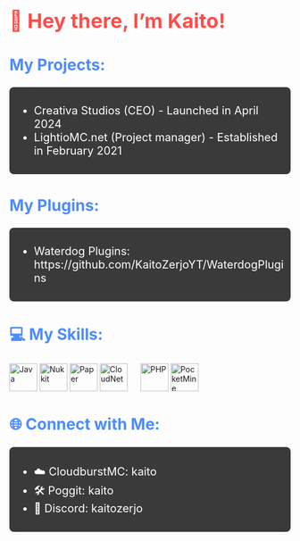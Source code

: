<h1 style="font-size: 36px; color: #ff4c4c;">👋 Hey there, I’m Kaito!</h1>

<h2 style="font-size: 28px; color: #4c8cff;">My Projects:</h2>
<div style="font-size: 20px; color: #ffffff; background-color: #3a3a3a; padding: 10px; border-radius: 8px;">
    <ul>
        <li>Creativa Studios (CEO) - Launched in April 2024</li>
        <li>LightioMC.net (Project manager) - Established in February 2021</li>
    </ul>
</div>

<h2 style="font-size: 28px; color: #4c8cff;">My Plugins:</h2>
<div style="font-size: 20px; color: #ffffff; background-color: #3a3a3a; padding: 10px; border-radius: 8px;">
    <ul>
        <li>Waterdog Plugins: https://github.com/KaitoZerjoYT/WaterdogPlugins</li>
    </ul>
</div>

<h2 style="font-size: 28px; color: #4c8cff;">💻 My Skills:</h2>
<div>
    <img src="https://cdn.jsdelivr.net/gh/devicons/devicon/icons/java/java-original.svg" height="50" alt="Java" />
    <img src="https://avatars.githubusercontent.com/u/12780190?s=200&v=4" height="50" alt="Nukkit" />
    <img src="https://papermc.io/assets/logo/256x.png" height="50" alt="Paper" />
    <img src="https://avatars.githubusercontent.com/u/39465435?s=200&v=4" height="50" alt="CloudNet" />
    <img width="15" />
    <img src="https://cdn.jsdelivr.net/gh/devicons/devicon/icons/php/php-original.svg" height="50" alt="PHP" />
    <img src="https://avatars.githubusercontent.com/u/22548559?s=200&v=4" height="50" alt="PocketMine" />
</div>

<h2 style="font-size: 28px; color: #4c8cff;">🌐 Connect with Me:</h2>
<div style="font-size: 20px; color: #ffffff; background-color: #3a3a3a; padding: 10px; border-radius: 8px;">
    <ul>
        <li>☁️ CloudburstMC: kaito</li>
        <li>🛠️ Poggit: kaito</li>
        <li>💬 Discord: kaitozerjo</li>
    </ul>
</div>
